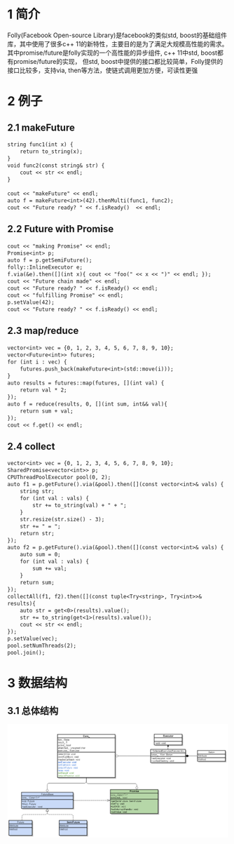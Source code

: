 
# 1 简介
Folly(Facebook Open-source Library)是facebook的类似std, boost的基础组件库，其中使用了很多c++ 11的新特性，主要目的是为了满足大规模高性能的需求。其中promise/future是folly实现的一个高性能的异步组件, c++ 11中std, boost都有promise/future的实现， 但std, boost中提供的接口都比较简单，Folly提供的接口比较多，支持via, then等方法，使链式调用更加方便，可读性更强

# 2 例子
## 2.1 makeFuture
```
string func1(int x) {
    return to_string(x);
}
void func2(const string& str) {
    cout << str << endl;
}
  
cout << "makeFuture" << endl;
auto f = makeFuture<int>(42).thenMulti(func1, func2);
cout << "Future ready? " << f.isReady()  << endl;
```

## 2.2 Future with Promise
```
cout << "making Promise" << endl;
Promise<int> p;
auto f = p.getSemiFuture();
folly::InlineExecutor e;
f.via(&e).then([](int x){ cout << "foo(" << x << ")" << endl; });
cout << "Future chain made" << endl;
cout << "Future ready? " << f.isReady() << endl;
cout << "fulfilling Promise" << endl;
p.setValue(42);
cout << "Future ready? " << f.isReady() << endl;
```
## 2.3 map/reduce
```
vector<int> vec = {0, 1, 2, 3, 4, 5, 6, 7, 8, 9, 10};
vector<Future<int>> futures;
for (int i : vec) {
    futures.push_back(makeFuture<int>(std::move(i)));
}
auto results = futures::map(futures, [](int val) {
    return val * 2;
});
auto f = reduce(results, 0, [](int sum, int&& val){
    return sum + val;
});
cout << f.get() << endl;
```
## 2.4 collect
```
vector<int> vec = {0, 1, 2, 3, 4, 5, 6, 7, 8, 9, 10};
SharedPromise<vector<int>> p;
CPUThreadPoolExecutor pool(0, 2);
auto f1 = p.getFuture().via(&pool).then([](const vector<int>& vals) {
    string str;
    for (int val : vals) {
        str += to_string(val) + " + ";
    }
    str.resize(str.size() - 3);
    str += " = ";
    return str;
});
auto f2 = p.getFuture().via(&pool).then([](const vector<int>& vals) {
    auto sum = 0;
    for (int val : vals) {
        sum += val;
    }
    return sum;
});
collectAll(f1, f2).then([](const tuple<Try<string>, Try<int>>& results){
    auto str = get<0>(results).value();
    str += to_string(get<1>(results).value());
    cout << str << endl;
});
p.setValue(vec);
pool.setNumThreads(2);
pool.join();
```

# 3 数据结构
## 3.1 总体结构
![structure](https://github.com/XuanZhouGit/folly-study/blob/master/folly1.PNG)
